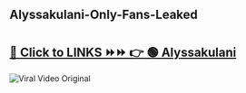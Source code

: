 
 ## Alyssakulani-Only-Fans-Leaked

# <h2><a href="https://clipsfans.com/Alyssakulani&ref=git">🔗 Click to LINKS ⏩⏩ 👉 🟢 Alyssakulani </a></h2>

<a href="https://clipsfans.com/Alyssakulani&ref=git" rel="nofollow" data-target="animated-image.originalLink"><img src="https://i.ibb.co.com/xMMVF88/686577567.gif" alt="Viral Video Original" style="max-width: 100%; display: inline-block;" data-target="animated-image.originalImage"></a>
